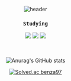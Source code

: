 <div align=center>


  
  
  
  ![header](https://capsule-render.vercel.app/api?type=Rect&color=5D5D5D&height=170&section=header&text=Junyoung%20Git%Hub!&fontSize=80)
  
 
 
 
   
 ### `Studying`
   
  <img src="https://img.shields.io/badge/Python-5D5D5D?style=for-the-badge&logo=Python&logoColor=white">
  
  
  
  <img src="https://img.shields.io/badge/Git-5D5D5D?style=for-the-badge&logo=Git&logoColor=white">
 
  <img src="https://img.shields.io/badge/VisualStudioCode-5D5D5D?style=for-the-badge&logo=VisualStudioCode&logoColor=white">
  
  
  <br/>
  <br/>
  <br/>
  
 ![Anurag's GitHub stats](https://github-readme-stats.vercel.app/api?username=benza97&show_icons=true&theme=dark)


[![Solved.ac
benza97](http://mazassumnida.wtf/api/v2/generate_badge?boj=benza97)](https://solved.ac/{handle})



</div>



















